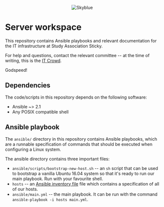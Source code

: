 <p align="center">
<img src="https://cloud.githubusercontent.com/assets/5732642/13673945/b6b95f72-e6db-11e5-96ae-84b82b9071c0.png" alt="Skyblue" style="max-width:100%;">
</p>

# Server workspace

This repository contains Ansible playbooks and relevant documentation for the
IT infrastructure at Study Association Sticky.

For help and questions, contact the relevant committee -- at the time of
writing, this is the [IT Crowd](mailto:helloit@svsticky.nl).

Godspeed!

## Dependencies

The code/scripts in this repository depends on the following software:

 - Ansible ~> 2.1
 - Any POSIX compatible shell

## Ansible playbook

The `ansible/` directory in this repository contains Ansible playbooks, which
are a runnable specification of commands that should be executed when
configuring a Linux system.

The ansible directory contains three important files:

 - `ansible/scripts/bootstrap-new-host.sh` -- an `sh` script that can be used
   to bootstrap a vanilla Ubuntu 16.04 system so that it's ready to run our
   main playbook. Run with your favourite shell.
 - `hosts` -- an [Ansible inventory file][inventory] file which contains a
   specification of all of our hosts.
 - `ansible/main.yml` -- the main playbook. It can be run with the command
   `ansible-playbook -i hosts main.yml`.

  [inventory]:https://docs.ansible.com/ansible/intro_inventory.html

